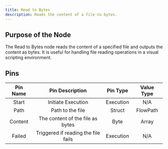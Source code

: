 ```yaml
---
title: Read to Bytes
description: Reads the content of a file to bytes.
---
```


## Purpose of the Node
The Read to Bytes node reads the content of a specified file and outputs the content as bytes. It is useful for handling file reading operations in a visual scripting environment.

## Pins
| Pin Name | Pin Description | Pin Type | Value Type |
|:----------:|:-------------:|:------:|:------:|
| Start | Initiate Execution | Execution | N/A |
| Path | Path to the file | Struct | FlowPath |
| Content | The content of the file as bytes | Byte | Array |
| Failed | Triggered if reading the file fails | Execution | N/A |